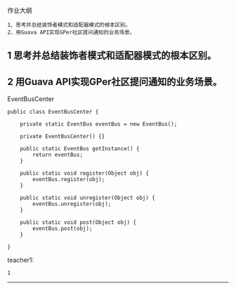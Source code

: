 作业大纲

```
1、思考并总结装饰者模式和适配器模式的根本区别。
2、用Guava API实现GPer社区提问通知的业务场景。
```

## 1 思考并总结装饰者模式和适配器模式的根本区别。

## 2 用Guava API实现GPer社区提问通知的业务场景。

EventBusCenter

```
public class EventBusCenter {

    private static EventBus eventBus = new EventBus();

    private EventBusCenter() {}

    public static EventBus getInstance() {
        return eventBus;
    }

    public static void register(Object obj) {
        eventBus.register(obj);
    }

    public static void unregister(Object obj) {
        eventBus.unregister(obj);
    }

    public static void post(Object obj) {
        eventBus.post(obj);
    }

}
```

teacher1:

    1

---



